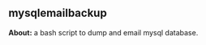 mysqlemailbackup
-----------------------------------

**About:** a bash script to dump and email mysql database.